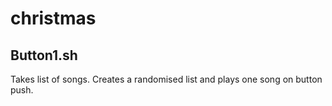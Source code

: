# christmas
## Button1.sh
Takes list of songs. Creates a randomised list and plays one song on button push.
